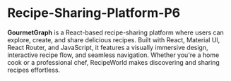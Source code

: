 # Recipe-Sharing-Platform-P6
**GourmetGraph** is a React-based recipe-sharing platform where users can explore, create, and share delicious recipes. Built with React, Material UI, React Router, and JavaScript, it features a visually immersive design, interactive recipe flow, and seamless navigation. Whether you're a home cook or a professional chef, RecipeWorld makes discovering and sharing recipes effortless.  
